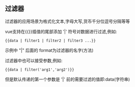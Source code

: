 ## 过滤器

过滤器的应用场景为格式化文本,字母大写,货币千分位逗号分隔等等 

vue支持在{{}}插值的尾部添加 '|' 符号对数据进行过滤,例如:
````
{{data | filter1 | filter2 | filter3 ...}}
````
示例中 "|" 后面的 format为过滤器的名字(方法)

过滤器中也可以接受参数,例如:
````
{{data | filter('arg1','arg2')}}
````
但是默认传递的第一个参数是 '|' 前的需要过滤的值即:data(字符串)

